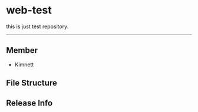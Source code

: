 # web-test
this is just test repository.

---

## Member
* Kimnett

## File Structure

## Release Info